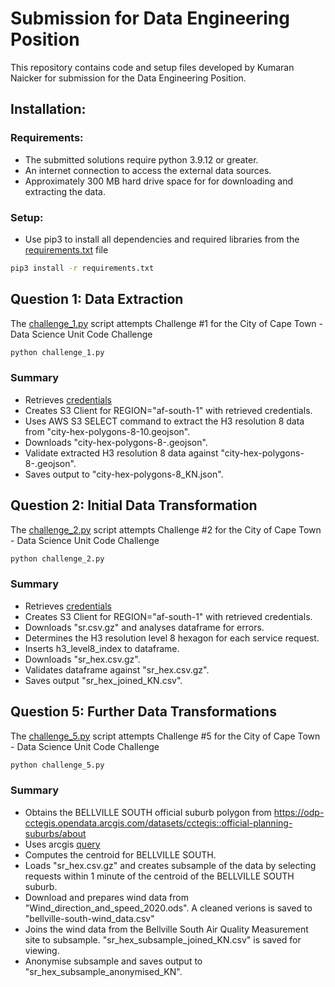 # Submission for Data Engineering Position
This repository contains code and setup files developed by Kumaran Naicker for submission for the Data Engineering Position.

## Installation:
### Requirements:
- The submitted solutions require python 3.9.12 or greater.
- An internet connection to access the external data sources.
- Approximately 300 MB hard drive space for for downloading and extracting the data.

### Setup:
- Use pip3 to install all dependencies and required libraries from the [requirements.txt](https://github.com/data-engineer-za/ds_code_challenge/blob/main/submission/requirements.txt) file
```bash
pip3 install -r requirements.txt
```

## Question 1: Data Extraction
The [challenge_1.py](https://github.com/data-engineer-za/ds_code_challenge/blob/main/submission/challenge_1.py) script attempts Challenge #1 for the City of Cape Town - Data Science Unit Code Challenge
```bash
python challenge_1.py
```
### Summary
- Retrieves [credentials](https://cct-ds-code-challenge-input-data.s3.af-south-1.amazonaws.com/ds_code_challenge_creds.json)
- Creates S3 Client for REGION="af-south-1" with retrieved credentials.
- Uses AWS S3 SELECT command to extract the H3 resolution 8 data from "city-hex-polygons-8-10.geojson".
- Downloads "city-hex-polygons-8-.geojson".
- Validate extracted H3 resolution 8 data against "city-hex-polygons-8-.geojson".
- Saves output to "city-hex-polygons-8_KN.json".

## Question 2: Initial Data Transformation
The [challenge_2.py](https://github.com/data-engineer-za/ds_code_challenge/blob/main/submission/challenge_2.py) script attempts Challenge #2 for the City of Cape Town - Data Science Unit Code Challenge
```bash
python challenge_2.py
```
### Summary
- Retrieves [credentials](https://cct-ds-code-challenge-input-data.s3.af-south-1.amazonaws.com/ds_code_challenge_creds.json)
- Creates S3 Client for REGION="af-south-1" with retrieved credentials.
- Downloads "sr.csv.gz" and analyses dataframe for errors.
- Determines the H3 resolution level 8 hexagon for each service request.
- Inserts h3_level8_index to dataframe.
- Downloads "sr_hex.csv.gz".
- Validates dataframe against "sr_hex.csv.gz".
- Saves output "sr_hex_joined_KN.csv".

## Question 5: Further Data Transformations
The [challenge_5.py](https://github.com/data-engineer-za/ds_code_challenge/blob/main/submission/challenge_5.py) script attempts Challenge #5 for the City of Cape Town - Data Science Unit Code Challenge
```bash
python challenge_5.py
```
### Summary
- Obtains the BELLVILLE SOUTH official suburb polygon from https://odp-cctegis.opendata.arcgis.com/datasets/cctegis::official-planning-suburbs/about
- Uses arcgis [query](https://citymaps.capetown.gov.za/agsext1/rest/services/Theme_Based/Open_Data_Service/MapServer/75/query?where=&text=BELLVILLE+SOUTH&&featureEncoding=esriDefault&f=geojson) 
- Computes the centroid for BELLVILLE SOUTH.
- Loads "sr_hex.csv.gz" and creates subsample of the data by selecting requests within 1 minute of the centroid of the BELLVILLE SOUTH suburb.
- Download and prepares wind data from "Wind_direction_and_speed_2020.ods". A cleaned verions is saved to "bellville-south-wind_data.csv"
- Joins the wind data from the Bellville South Air Quality Measurement site to subsample. "sr_hex_subsample_joined_KN.csv" is saved for viewing.
- Anonymise subsample and saves output to "sr_hex_subsample_anonymised_KN". 